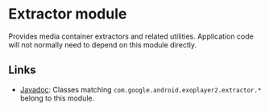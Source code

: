 # Extractor module

Provides media container extractors and related utilities. Application code will
not normally need to depend on this module directly.

## Links

*   [Javadoc][]: Classes matching `com.google.android.exoplayer2.extractor.*`
    belong to this module.

[Javadoc]: https://exoplayer.dev/doc/reference/index.html
